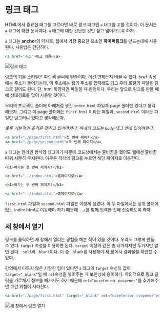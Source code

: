 # 링크 태그
HTML에서 중요한 태그를 고르라면 바로 링크 태그인 `a` 태그를 고를 것이다. 이 문서는 `a` 태그에 대한 문서이다. `a` 태그에 대한 간단한 것만 짚고 넘어가도록 하자.

`a` 태그는 **anchor**의 약자로, 웹에서 가장 중요한 요소인 **하이퍼링크**를 만드는데에 사용된다. 사용법은 간단하다.

```html
<a href="주소">링크 이름</a>
```

![링크 태그](https://drive.google.com/uc?export=view&id=1pXcgc1Xfs8-C1frHmxNwEU4eRutD5EQ4)

링크의 기본 스타일은 파란색 글씨에 밑줄이다. 이건 언제든지 바꿀 수 있다. `href` 속성에는 주소가 들어가는데, 이 주소에는 웹의 주소를 입력해도 되고 우리 로컬의 파일을 링크로 걸어도 된다. 단, html 확장자인 파일일 때 한정이다. 우리는 앞으로 링크를 만들 때에 상대경로를 많이 사용할 것이다.

우리의 프로젝트 폴더에 아래처럼 생긴 `index.html` 파일과 page 폴더만 있다고 생각해보자. 그리고 이 page 폴더에는 `first.html` 이라는 파일과, `second.html` 이라는 파일만 덩그러니 있다고 생각해보자.

*물론 기본적인 골격은 갖추고 있어야한다. 아래의 코드는 `body` 태그 안에 있어야한다.*

```html
<a href="./page/first.html">첫 번째 페이지</a>
<a href="./page/second.html">두 번째 페이지</a>
```

`a` 태그는 인라인 형식의 태그이기 때문에 코드상에서는 줄바꿈을 했어도 웹에선 줄바꿈 따위 사뿐히 무시된다. 아무튼 각각의 링크를 누르면 해당 페이지로 이동한다.

```html
<h1>여기는 첫 번째 페이지!</h1>

<a href="../index.html">홈페이지로</a>
```

```html
<h1>여기는 두 번째 페이지!</h1>

<a href="../index.html">홈페이지로</a>
```

`first.html` 파일과 `second.html` 파일은 이렇게 생겼다. 이 두 파일에서는 상위 폴더에 있는 index.html로 이동해야 하기 때문에 `../`를 함께 입력한 것에 집중하도록 하자.

## 새 창에서 열기
링크를 클릭하면 새 창에서 열리는 경험을 해본 적이 있을 것이다. 우리도 그렇게 만들 수 있다. `target` 속성을 이용하면 된다. `target` 속성의 값은 총 네가지지만 두가지만 알면 된다. `_self`와 `_blank`이다. 이 중 `_blank`를 사용해야 새 창에서 결과물을 확인할 수 있다.

강의에서 다루지 않은 자잘한 팁이 있다면 `a` 태그의 `target` 속성의 값이 `target="_blank"`일 때 `rel`속성을 넣어주는 게 보안상에 용이하다. 악의적으로 링크 클릭을 가로채서 정보를 빼가기도 하기 때문에 `rel="noreferrer noopener"`를 추가해주면 그런 위험이 사라진다.

```html
<a href="./page/first.html" target="_blank" rel="noreferrer noopener">클릭하면 새 창으로</a>
```

![새 창에서 링크 열기](https://drive.google.com/uc?export=view&id=1MoWZzcVkQfza2IG7fmNN7_1ADGsmavgv)